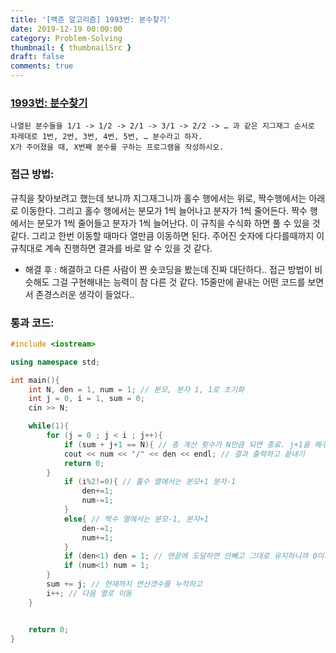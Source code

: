 ```yaml
---
title: '[백준 알고리즘] 1993번: 분수찾기'
date: 2019-12-19 00:00:00
category: Problem-Solving
thumbnail: { thumbnailSrc }
draft: false
comments: true
---
```


### [1993번: 분수찾기](https://www.acmicpc.net/problem/1193)

```
나열된 분수들을 1/1 -> 1/2 -> 2/1 -> 3/1 -> 2/2 -> … 과 같은 지그재그 순서로 차례대로 1번, 2번, 3번, 4번, 5번, … 분수라고 하자.
X가 주어졌을 때, X번째 분수를 구하는 프로그램을 작성하시오.
```

### 접근 방법:

규칙을 찾아보려고 했는데 보니까 지그재그니까 홀수 행에서는 위로, 짝수행에서는 아래로 이동한다. 그리고 홀수 행에서는 분모가 1씩 늘어나고 분자가 1씩 줄어든다. 짝수 행에서는 분모가 1씩 줄어들고 분자가 1씩 늘어난다. 이 규칙을 수식화 하면 풀 수 있을 것 같다. 그리고 한번 이동할 때마다 열만큼 이동하면 된다. 주어진 숫자에 다다를때까지 이 규칙대로 계속 진행하면 결과를 바로 알 수 있을 것 같다.

- 해결 후 : 해결하고 다른 사람이 짠 숏코딩을 봤는데 진짜 대단하다.. 접근 방법이 비슷해도 그걸 구현해내는 능력이 참 다른 것 같다. 15줄만에 끝내는 어떤 코드를 보면서 존경스러운 생각이 들었다..

### 통과 코드:

```cpp
#include <iostream>

using namespace std;

int main(){
    int N, den = 1, num = 1; // 분모, 분자 1, 1로 초기화
    int j = 0, i = 1, sum = 0;
    cin >> N;

    while(1){
        for (j = 0 ; j < i ; j++){
            if (sum + j+1 == N){ // 총 계산 횟수가 N만큼 되면 종료. j+1을 해주는건 j가 0부터 시작하기 때문에 하나 올려줘야 제대로 카운트 된다.
            cout << num << "/" << den << endl; // 결과 출력하고 끝내기
            return 0;
        }
            if (i%2!=0){ // 홀수 열에서는 분모+1 분자-1
                den+=1;
                num-=1;
            }
            else{ // 짝수 열에서는 분모-1, 분자+1
                den-=1;
                num+=1;
            }
            if (den<1) den = 1; // 맨끝에 도달하면 안빼고 그대로 유지하니까 0이되면 다시 1로 돌려놓자
            if (num<1) num = 1;
        }
        sum += j; // 현재까지 연산갯수를 누적하고
        i++; // 다음 열로 이동
    }


    return 0;
}
```
